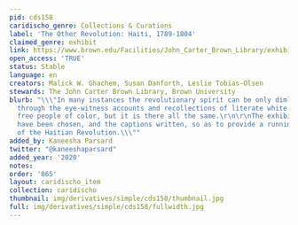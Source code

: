```yaml
---
pid: cds158
caridischo_genre: Collections & Curations
label: 'The Other Revolution: Haiti, 1789-1804'
claimed_genre: exhibit
link: https://www.brown.edu/Facilities/John_Carter_Brown_Library/exhibitions/haitian/index.html
open_access: 'TRUE'
status: Stable
language: en
creators: Malick W. Ghachem, Susan Danforth, Leslie Tobias-Olsen
stewards: The John Carter Brown Library, Brown University
blurb: "\\\"In many instances the revolutionary spirit can be only dimly perceived
  through the eye-witness accounts and recollections of literate white colonists and
  free people of color, but it is there all the same.\r\n\r\nThe exhibition items
  have been chosen, and the captions written, so as to provide a running narrative
  of the Haitian Revolution.\\\""
added_by: Kaneesha Parsard
twitter: "@kaneeshaparsard"
added_year: '2020'
notes:
order: '065'
layout: caridischo_item
collection: caridischo
thumbnail: img/derivatives/simple/cds158/thumbnail.jpg
full: img/derivatives/simple/cds158/fullwidth.jpg
---
```

